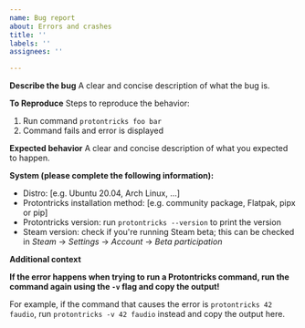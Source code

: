 ```yaml
---
name: Bug report
about: Errors and crashes
title: ''
labels: ''
assignees: ''

---
```


**Describe the bug**
A clear and concise description of what the bug is.

**To Reproduce**
Steps to reproduce the behavior:
1. Run command `protontricks foo bar`
2. Command fails and error is displayed

**Expected behavior**
A clear and concise description of what you expected to happen.

**System (please complete the following information):**
 - Distro: [e.g. Ubuntu 20.04, Arch Linux, ...]
 - Protontricks installation method: [e.g. community package, Flatpak, pipx or pip]
 - Protontricks version: run `protontricks --version` to print the version
 - Steam version: check if you're running Steam beta; this can be checked in _Steam_ -> _Settings_ -> _Account_ -> _Beta participation_ 

**Additional context**

**If the error happens when trying to run a Protontricks command, run the command again using the `-v` flag and copy the output!**

For example, if the command that causes the error is `protontricks 42 faudio`, run `protontricks -v 42 faudio` instead and copy the output here.
